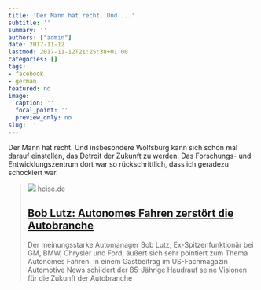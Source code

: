 ```yaml
---
title: 'Der Mann hat recht. Und ...'
subtitle: ''
summary: ''
authors: ["admin"]
date: 2017-11-12
lastmod: 2017-11-12T21:25:38+01:00
categories: []
tags:
- facebook
- german
featured: no
image:
  caption: ''
  focal_point: ''
  preview_only: no
slug: ''
---
```

Der Mann hat recht. Und insbesondere Wolfsburg kann sich schon mal darauf einstellen, das Detroit der Zukunft zu werden. Das Forschungs- und Entwicklungszentrum dort war so rückschrittlich, dass ich geradezu schockiert war.
> [![](https://heise.cloudimg.io/bound/1200x1200/q85.png-lossy-85.webp-lossy-85.foil1/_www-heise-de_/autos/imgs/14/2/3/1/5/6/5/3/1276df9a006e3440-fbecb4c88d7b7235.jpeg)](https://www.heise.de/autos/artikel/Bob-Lutz-Autonomes-Fahren-zerstoert-die-Autobranche-3887471.html)
> heise.de
> ## [Bob Lutz: Autonomes Fahren zerstört die Autobranche](https://www.heise.de/autos/artikel/Bob-Lutz-Autonomes-Fahren-zerstoert-die-Autobranche-3887471.html)
>
>Der meinungsstarke Automanager Bob Lutz, Ex-Spitzenfunktionär bei GM, BMW, Chrysler und Ford, äußert sich sehr pointiert zum Thema Autonomes Fahren. In einem Gastbeitrag im US-Fachmagazin Automotive News schildert der 85-Jährige Haudrauf seine Visionen für die Zukunft der Autobranche



